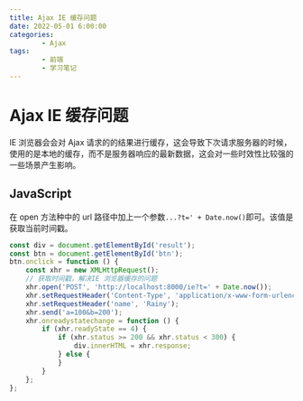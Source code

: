 ```yaml
---
title: Ajax IE 缓存问题
date: 2022-05-01 6:00:00
categories:
        - Ajax
tags:
        - 前端
        - 学习笔记
---
```


# Ajax IE 缓存问题

IE 浏览器会会对 Ajax 请求的的结果进行缓存，这会导致下次请求服务器的时候，使用的是本地的缓存，而不是服务器响应的最新数据，这会对一些时效性比较强的一些场景产生影响。

## JavaScript

在 open 方法种中的 url 路径中加上一个参数`...?t=' + Date.now()`即可。该值是获取当前时间戳。

```js
const div = document.getElementById('result');
const btn = document.getElementById('btn');
btn.onclick = function () {
	const xhr = new XMLHttpRequest();
	// 获取时间戳，解决IE 浏览器缓存的问题
	xhr.open('POST', 'http://localhost:8000/ie?t=' + Date.now());
	xhr.setRequestHeader('Content-Type', 'application/x-www-form-urlencoded');
	xhr.setRequestHeader('name', 'Rainy');
	xhr.send('a=100&b=200');
	xhr.onreadystatechange = function () {
		if (xhr.readyState == 4) {
			if (xhr.status >= 200 && xhr.status < 300) {
				div.innerHTML = xhr.response;
			} else {
			}
		}
	};
};
```
